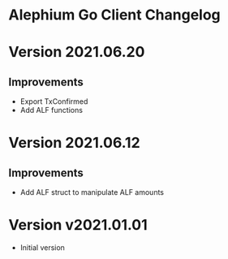 Alephium Go Client Changelog
====

# Version 2021.06.20

## Improvements

- Export TxConfirmed
- Add ALF functions

# Version 2021.06.12

## Improvements

- Add ALF struct to manipulate ALF amounts

# Version v2021.01.01

- Initial version
